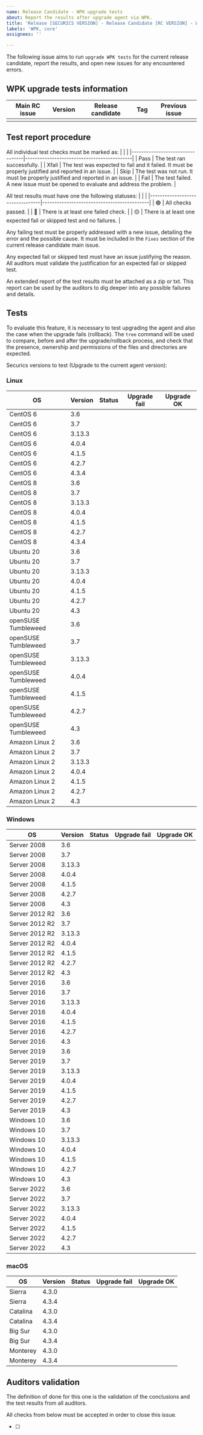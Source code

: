 ```yaml
---
name: Release Candidate - WPK upgrade tests 
about: Report the results after upgrade agent via WPK.
title: 'Release [SECURICS VERSION] - Release Candidate [RC VERSION] - WPK upgrade tests'
labels: 'WPK, core'
assignees: ''

---
```


The following issue aims to run `upgrade WPK tests` for the current release candidate, report the results, and open new issues for any encountered errors.

## WPK upgrade tests information

|Main RC issue|Version|Release candidate|Tag|Previous issue|
|---|---|---|---|---|
||||||

## Test report procedure
All individual test checks must be marked as:
|                                  |                                            |
|---------------------------------|--------------------------------------------|
| Pass | The test ran successfully. |
| Xfail | The test was expected to fail and it failed. It must be properly justified and reported in an issue.  |
| Skip | The test was not run. It must be properly justified and reported in an issue.  |
| Fail | The test failed. A new issue must be opened to evaluate and address the problem. |

All test results must have one the following statuses: 
|                                  |                                            |
|---------------------------------|--------------------------------------------|
| :green_circle:  | All checks passed. |
| :red_circle:  | There is at least one failed check. |
| :yellow_circle:  | There is at least one expected fail or skipped test and no failures. |

Any failing test must be properly addressed with a new issue, detailing the error and the possible cause. It must be included in the `Fixes` section of the current release candidate main issue.

Any expected fail or skipped test must have an issue justifying the reason. All auditors must validate the justification for an expected fail or skipped test.

An extended report of the test results must be attached as a zip or txt. This report can be used by the auditors to dig deeper into any possible failures and details.

## Tests

To evaluate this feature, it is necessary to test upgrading the agent and also the case when the upgrade fails (rollback). The `tree` command will be used to compare, before and after the upgrade/rollback process, and check that the presence, ownership and permissions of the files and directories are expected.

Securics versions to test (Upgrade to the current agent version):
### Linux

|OS|Version|Status|Upgrade fail|Upgrade OK|
|----|-----|------|---------------|------------------|
|CentOS 6|3.6| | | | | 
|CentOS 6|3.7| | | | |
|CentOS 6|3.13.3| | | | |
|CentOS 6|4.0.4| | | | |
|CentOS 6|4.1.5| | | | |
|CentOS 6|4.2.7| | | | |
|CentOS 6|4.3.4| | | | |
|CentOS 8|3.6| | | | |
|CentOS 8|3.7| | | | |
|CentOS 8|3.13.3| | | | |
|CentOS 8|4.0.4| | | | |
|CentOS 8|4.1.5| | | | |
|CentOS 8|4.2.7| | | | |
|CentOS 8|4.3.4| | | | |
|Ubuntu 20|3.6| | | | |
|Ubuntu 20|3.7| | | | |
|Ubuntu 20|3.13.3||  | | |
|Ubuntu 20|4.0.4||  | | |
|Ubuntu 20|4.1.5|  |||  |
|Ubuntu 20|4.2.7|  |||  |
|Ubuntu 20|4.3 ||  |  |
|openSUSE Tumbleweed|3.6| | | | |
|openSUSE Tumbleweed|3.7| | | | |
|openSUSE Tumbleweed|3.13.3|| || |
|openSUSE Tumbleweed|4.0.4|| | ||
|openSUSE Tumbleweed|4.1.5|| | ||
|openSUSE Tumbleweed|4.2.7|| || |
|openSUSE Tumbleweed|4.3| | |
|Amazon Linux 2|3.6| | | | |
|Amazon Linux 2|3.7| | | | |
|Amazon Linux 2|3.13.3|| || |
|Amazon Linux 2|4.0.4|| | ||
|Amazon Linux 2|4.1.5|| | ||
|Amazon Linux 2|4.2.7|| || |
|Amazon Linux 2|4.3| | |

### Windows

|OS|Version|Status|Upgrade fail|Upgrade OK|
|----|-----|------|---------------|------------------|
|Server 2008|3.6| | | | |
|Server 2008|3.7| | | | |
|Server 2008|3.13.3|| || |
|Server 2008|4.0.4|| | ||
|Server 2008|4.1.5|| | ||
|Server 2008|4.2.7|| || |
|Server 2008|4.3| | |
|Server 2012 R2|3.6| | | | |
|Server 2012 R2|3.7| | | | |
|Server 2012 R2|3.13.3|| || |
|Server 2012 R2|4.0.4|| | ||
|Server 2012 R2|4.1.5|| | ||
|Server 2012 R2|4.2.7|| || |
|Server 2012 R2|4.3| | |
|Server 2016|3.6| | | | |
|Server 2016|3.7| | | | |
|Server 2016|3.13.3|| || |
|Server 2016|4.0.4|| | ||
|Server 2016|4.1.5|| | ||
|Server 2016|4.2.7|| || |
|Server 2016|4.3| | |
|Server 2019|3.6| | | | |
|Server 2019|3.7| | | | |
|Server 2019|3.13.3|| || |
|Server 2019|4.0.4|| | ||
|Server 2019|4.1.5|| | ||
|Server 2019|4.2.7|| || |
|Server 2019|4.3| | |
|Windows 10|3.6| | | | |
|Windows 10|3.7| | | | |
|Windows 10|3.13.3|| || |
|Windows 10|4.0.4|| | ||
|Windows 10|4.1.5|| | ||
|Windows 10|4.2.7|| || |
|Windows 10|4.3| | |
|Server 2022|3.6| | | | |
|Server 2022|3.7| | | | |
|Server 2022|3.13.3|| || |
|Server 2022|4.0.4|| | ||
|Server 2022|4.1.5|| | ||
|Server 2022|4.2.7|| || |
|Server 2022|4.3| | |

### macOS

|OS|Version|Status|Upgrade fail|Upgrade OK|
|----|-----------|--------|-------|------------------|
| Sierra |4.3.0| || | | |
| Sierra |4.3.4| || | | |
| Catalina |4.3.0| || | | |
| Catalina |4.3.4| || | | |
| Big Sur |4.3.0| || | | |
| Big Sur |4.3.4| || | | |
| Monterey |4.3.0| || | | |
| Monterey |4.3.4| || | | |

<!--
For each operating system and version, check the following points and add a comment for each OS tested.
## Linux:
###  UPGRADE FAIL

- [ ] The securics home backup is restored correctly (no traces of the installation, but only the `.tar.gz` backup and the logs).
- [ ] The permissions and owners of the following directories did NOT change:
      - `/`
      - `/var`
      - `/usr`, `/usr/lib/`, `/usr/lib/systemd/`, `/usr/lib/systemd/system/`
      - `/etc`, `/etc/systemd/`, `/etc/systemd/system/`, `/etc/rc.d`, `/etc/initd.d/`, `/etc/initd.d/rc.d/`
- [ ] Securics service runs securics-control (`systemctl cat securics-agent.service`)
- [ ] Securics service runs ossec-control (`systemctl cat securics-agent.service`)
- [ ] The service was enabled (`systemctl is-enabled securics-agent.service`)
- [ ] Init file runs securics-control (`cat /etc/rc.d/init.d/securics-agent`)
- [ ] Init file runs ossec-control (`cat /etc/rc.d/init.d/securics-agent`)
- [ ] Securics as service is enabled `chkconfig --list` 
- [ ] Securics starts and connects when the backup is restored (`cat /var/ossec/var/run/ossec-agentd.state`)
- [ ] Securics starts and connects automatically when the system is rebooted.
- [ ] Restore SELinux policies (`semodule -l | grep -i securics`) (DISABLED)

###  UPGRADE OK

- [ ] Upgrade is performed successfully (agent connects to the manager after upgrading)
- [ ] Service starts automatically after rebooting
- [ ] Agent connects to the manager after rebooting

## Windows:
### UPGRADE FAIL
- [ ] Securics-Agent folder tree:  No files are lost after the rollback. The logs of the failed upgrade (`ossec.log`) are kept.
- [ ] After the rollback the agent connects to the manager
- [ ] After reboot, the Securics-Agent starts and connects to the manager.
- [ ] The correct Securics-Agent version is shown in the list of Windows' `programs and features`.
- [ ] A new version of Securics-Agent can be manually installed via MSI after the rollback process.

### UPGRADE OK

- [ ] Message `Upgrade finished successfully.` is shown in `upgrade.log` file.
- [ ] Securics service is started and the agent is connected to the manager.
- [ ] The version shown in the control panel is 4.3

## MacOS:
### UPGRADE FAIL

- [ ] Securics-Agent folder tree:  No files are lost after the rollback. The logs of the failed upgrade (`ossec.log`) are kept.
- [ ] After the rollback the agent connects to the manager
- [ ] After reboot, the Securics-Agent starts and connects to the manager.

### UPGRADE OK

- [ ] Message `Upgrade finished successfully.` is shown in `upgrade.log` file.
- [ ] Securics service is started and the agent is connected to the manager.
-->


## Auditors validation
The definition of done for this one is the validation of the conclusions and the test results from all auditors.

All checks from below must be accepted in order to close this issue.

- [ ] 
